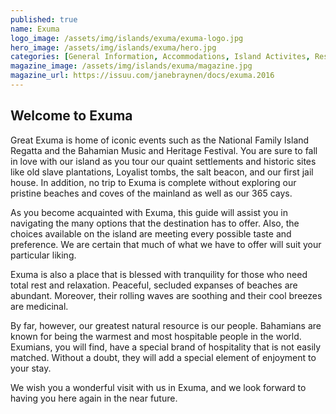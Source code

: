 ```yaml
---
published: true
name: Exuma
logo_image: /assets/img/islands/exuma/exuma-logo.jpg
hero_image: /assets/img/islands/exuma/hero.jpg
categories: [General Information, Accommodations, Island Activites, Restaurants, Marinas, Real Estate, Transportation]
magazine_image: /assets/img/islands/exuma/magazine.jpg
magazine_url: https://issuu.com/janebraynen/docs/exuma.2016
---
```


## Welcome to Exuma

Great Exuma is home of iconic events such as the National Family Island Regatta and the Bahamian Music and Heritage Festival. You are sure to fall in love with our island as you tour our quaint settlements and historic sites like old slave plantations, Loyalist tombs, the salt beacon, and our first jail house. In addition, no trip to Exuma is complete without exploring our pristine beaches and coves of the mainland as well as our 365 cays.

As you become acquainted with Exuma, this guide will assist you in navigating the many options that the destination has to offer. Also, the choices available on the island are meeting every possible taste and preference. We are certain that much of what we have to offer will suit your particular liking.

Exuma is also a place that is blessed with tranquility for those who need total rest and relaxation. Peaceful, secluded expanses of beaches are abundant. Moreover, their rolling waves are soothing and their cool breezes are medicinal.

By far, however, our greatest natural resource is our people. Bahamians are known for being the warmest and most hospitable people in the world. Exumians, you will find, have a special brand of hospitality that is not easily matched. Without a doubt, they will add a special element of enjoyment to your stay.

We wish you a wonderful visit with us in Exuma, and we look forward to having you here again in the near future.